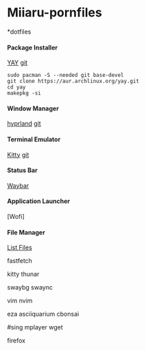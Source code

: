 # Miiaru-pornfiles
*dotfiles

#### Package Installer
[YAY](https://aur.archlinux.org/packages/yay)
[git](https://github.com/Jguer/yay?tab=readme-ov-file)
```
sudo pacman -S --needed git base-devel
git clone https://aur.archlinux.org/yay.git
cd yay
makepkg -si
```

#### Window Manager
[hyprland](https://hyprland.org/)
[git](https://github.com/hyprwm/Hyprland)

#### Terminal Emulator
[Kitty](https://sw.kovidgoyal.net/kitty/)
[git](https://github.com/kovidgoyal/kitty)

#### Status Bar
[Waybar](https://github.com/Alexays/Waybar)

#### Application Launcher
[Wofi]

#### File Manager
[List Files](https://github.com/gokcehan/lf/tree/master)

fastfetch

kitty
thunar


swaybg
swaync

vim
nvim

eza
asciiquarium
cbonsai

#sing
mplayer
wget

firefox
